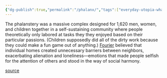 ```yaml
---
{"dg-publish":true,"permalink":"/phalanx/","tags":["everyday-utopia-what-2000-years-of-wild-experiments-can-teach-us-about-the-good-life"],"created":"","updated":""}
---
```


The phalanstery was a massive complex designed for 1,620 men, women, and children together in a self-sustaining community where people theoretically only labored at tasks they they enjoyed based on their particular passions. (Children supposedly did all of the dirty work because they could make a fun game out of anything.) [Fourier](https://en.wikipedia.org/wiki/Charles_Fourier) believed that individual homes created unnecessary barriers between neighbors, exacerbating alienation and loneliness—emotions that made people selfish for the attention of others and stood in the way of social harmony.

[source](https://www.goodreads.com/book/show/62919855-everyday-utopia)